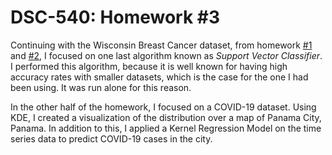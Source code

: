 # DSC-540: Homework #3
Continuing with the Wisconsin Breast Cancer dataset, from homework [#1](https://github.com/elssieg/DSC-540-Advanced-ML/tree/master/HW1) and [#2](https://github.com/elssieg/DSC-540-Advanced-ML/tree/master/HW2), I focused on one last algorithm known as _Support Vector Classifier_. I performed this algorithm, because it is well known for having high accuracy rates with smaller datasets, which is the case for the one I had been using. It was run alone for this reason.

In the other half of the homework, I focused on a COVID-19 dataset. Using KDE, I created a visualization of the distribution over a map of Panama City, Panama. In addition to this, I applied a Kernel Regression Model on the time series data to predict COVID-19 cases in the city.
